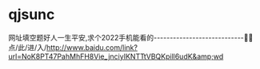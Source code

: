 # qjsunc
网址填空题好人一生平安,求个2022手机能看的----------------------------🧂🧂点/此/进/入/http://www.baidu.com/link?url=NoK8PT47PahMhFH8Vie_jnciyIKNTTtVBQKpill6udK&amp;wd
